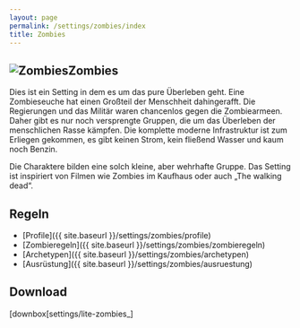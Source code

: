 ```yaml
---
layout: page
permalink: /settings/zombies/index
title: Zombies
---
```


<article>
<h1 class="titelimg"><img alt="Zombies" src="{{ site.baseurl }}/assets/pics/zombies.png"/>Zombies</h1>
<section>
Dies ist ein Setting in dem es um das pure Überleben geht. Eine Zombieseuche hat einen Großteil der Menschheit dahingerafft. Die Regierungen und das Militär waren chancenlos gegen die Zombiearmeen. Daher gibt es nur noch versprengte Gruppen, die um das Überleben der menschlichen Rasse kämpfen. Die komplette moderne Infrastruktur ist zum Erliegen gekommen, es gibt keinen Strom, kein fließend Wasser und kaum noch Benzin.

Die Charaktere bilden eine solch kleine, aber wehrhafte Gruppe. Das Setting ist inspiriert von Filmen wie Zombies im Kaufhaus oder auch &bdquo;The walking dead&ldquo;.

## Regeln

- [Profile]({{ site.baseurl }}/settings/zombies/profile)
- [Zombieregeln]({{ site.baseurl }}/settings/zombies/zombieregeln)
- [Archetypen]({{ site.baseurl }}/settings/zombies/archetypen)
- [Ausrüstung]({{ site.baseurl }}/settings/zombies/ausruestung)

## Download

[downbox[settings/lite-zombies_]</section>
</article>
